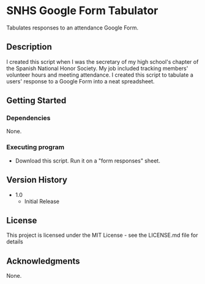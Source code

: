 # SNHS Google Form Tabulator

Tabulates responses to an attendance Google Form.

## Description

I created this script when I was the secretary of my high school's chapter of the Spanish National Honor Society. My job included tracking members' volunteer hours and meeting attendance. I created this script to tabulate a users' response to a Google Form into a neat spreadsheet.

## Getting Started

### Dependencies

None.

### Executing program

* Download this script. Run it on a "form responses" sheet.

## Version History

* 1.0
    * Initial Release

## License

This project is licensed under the MIT License - see the LICENSE.md file for details

## Acknowledgments
None.

